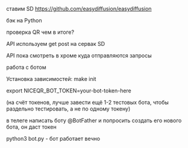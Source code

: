 ставим SD https://github.com/easydiffusion/easydiffusion

бэк на Python

проверка QR чем в итоге?

API используем get post на сервак SD

API пока смотреть в хроме куда отправляются запросы 

работа с ботом

Установка зависимостей:
    make init

export NICEQR_BOT_TOKEN=your-bot-token-here

(на счёт токенов, лучше завести ещё 1-2 тестовых бота, чтобы раздельно тестировать, а не по одному токену)

в телеге написать боту @BotFather и попросить создать его нового бота, он даст токен

python3 bot.py - бот работает вечно
